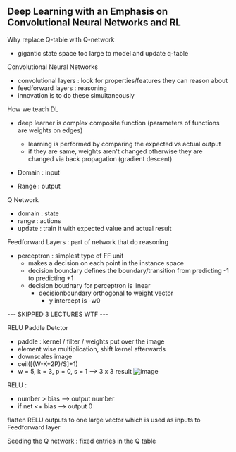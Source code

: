 ## Deep Learning with an Emphasis on Convolutional Neural Networks and RL 

Why replace Q-table with Q-network
* gigantic state space too large to model and update q-table

Convolutional Neural Networks
* convolutional layers : look for properties/features they can reason about
* feedforward layers : reasoning
* innovation is to do these simultaneously

How we teach DL
* deep learner is complex composite function (parameters of functions are weights on edges)
  * learning is performed by comparing the expected vs actual output
  * if they are same, weights aren't changed otherwise they are changed via back propagation (gradient descent)
 
* Domain : input
* Range : output

Q Network
* domain : state
* range : actions
* update : train it with expected value and actual result

Feedforward Layers : part of network that do reasoning 
* perceptron : simplest type of FF unit
  * makes a decision on each point in the instance space
  * decision boundary defines the boundary/transition from predicting -1 to predicting +1
  * decision boudnary for perceptron is linear
    * decisionboundary orthogonal to weight vector
      * y intercept is -w0

--- SKIPPED 3 LECTURES WTF ---

RELU Paddle Detctor
* paddle : kernel / filter / weights put over the image
* element wise multiplication, shift kernel afterwards
 * downscales image
  * ceil([(W-K+2P)/S]+1)
  * w = 5, k = 3, p = 0, s = 1 --> 3 x 3 result
 ![image](https://github.com/user-attachments/assets/7a6981fc-4e19-470c-bb13-502c30ea0f24)

RELU : 
* number > bias --> output number
* if net <+ bias --> output 0

flatten RELU outputs to one large vector which is used as inputs to Feedforward layer 

Seeding the Q network : fixed entries in the Q table




